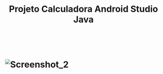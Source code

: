 # <Header>Projeto Calculadora Android Studio Java</Header>
#
# ![Screenshot_2](https://user-images.githubusercontent.com/12130676/90986280-fd21fd00-e557-11ea-8795-a7446113caab.png)
